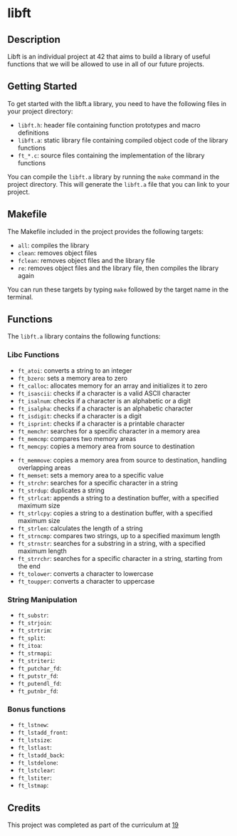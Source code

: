 # libft

## Description

Libft is an individual project at 42 that aims to build a library of useful functions that we will be allowed to use in all of our future projects.

## Getting Started

To get started with the libft.a library, you need to have the following files in your project directory:

- `libft.h`: header file containing function prototypes and macro definitions
- `libft.a`: static library file containing compiled object code of the library functions
- `ft_*.c`: source files containing the implementation of the library functions

You can compile the `libft.a` library by running the `make` command in the project directory. This will generate the `libft.a` file that you can link to your project.

## Makefile

The Makefile included in the project provides the following targets:

- `all`: compiles the library
- `clean`: removes object files
- `fclean`: removes object files and the library file
- `re`: removes object files and the library file, then compiles the library again

You can run these targets by typing `make` followed by the target name in the terminal.

## Functions

The `libft.a` library contains the following functions:

### Libc Functions

- `ft_atoi`: converts a string to an integer
- `ft_bzero`: sets a memory area to zero
- `ft_calloc`: allocates memory for an array and initializes it to zero
- `ft_isascii`: checks if a character is a valid ASCII character
- `ft_isalnum`: checks if a character is an alphabetic or a digit
- `ft_isalpha`: checks if a character is an alphabetic character
- `ft_isdigit`: checks if a character is a digit
- `ft_isprint`: checks if a character is a printable character
- `ft_memchr`: searches for a specific character in a memory area
- `ft_memcmp`: compares two memory areas
- `ft_memcpy`: copies a memory area from source to destination
<!-- - `ft_memccpy`: copies a memory area from source to destination until a specific character is found -->
- `ft_memmove`: copies a memory area from source to destination, handling overlapping areas
- `ft_memset`: sets a memory area to a specific value
- `ft_strchr`: searches for a specific character in a string
- `ft_strdup`: duplicates a string
- `ft_strlcat`: appends a string to a destination buffer, with a specified maximum size
- `ft_strlcpy`: copies a string to a destination buffer, with a specified maximum size
- `ft_strlen`: calculates the length of a string
- `ft_strncmp`: compares two strings, up to a specified maximum length
- `ft_strnstr`: searches for a substring in a string, with a specified maximum length
- `ft_strrchr`: searches for a specific character in a string, starting from the end
- `ft_tolower`: converts a character to lowercase
- `ft_toupper`: converts a character to uppercase

### String Manipulation

- `ft_substr`:
- `ft_strjoin`:
- `ft_strtrim`:
- `ft_split`:
- `ft_itoa`:
- `ft_strmapi`:
- `ft_striteri`:
- `ft_putchar_fd`:
- `ft_putstr_fd`:
- `ft_putendl_fd`:
- `ft_putnbr_fd`:

### Bonus functions

- `ft_lstnew`:
- `ft_lstadd_front`:
- `ft_lstsize`:
- `ft_lstlast`:
- `ft_lstadd_back`:
- `ft_lstdelone`:
- `ft_lstclear`:
- `ft_lstiter`:
- `ft_lstmap`:

## Credits

This project was completed as part of the curriculum at [19](https://campus19.be/)
